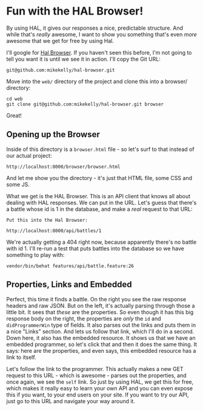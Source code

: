 # Fun with the HAL Browser!

By using HAL, it gives our responses a nice, predictable structure. And while
that's *really* awesome, I want to show you something that's even *more* awesome
that we get for free by using Hal.

I'll google for [Hal Browser](https://github.com/mikekelly/hal-browser).
If you haven't seen this before, I'm not going to tell you want it is until
we see it in action. I'll copy the Git URL:

    git@github.com:mikekelly/hal-browser.git

Move into the `web/` directory of the project and clone this into a browser/
directory:

```
cd web
git clone git@github.com:mikekelly/hal-browser.git browser
```

Great!

## Opening up the Browser

Inside of this directory is a `browser.html` file - so let's surf to that
instead of our actual project:

    http://localhost:8000/browser/browser.html

And let me show you the directory - it's just that HTML file, some CSS and
some JS.

What we get is the HAL Browser. This is an API client that knows all about
dealing with HAL responses. We can put in the URL. Let's guess that there's
a battle whose id is 1 in the database, and make a *real* request to that
URL:

    Put this into the Hal Browser:

    http://localhost:8000/api/battles/1

We're actually getting a 404 right now, because apparently there's no battle
with id 1. I'll re-run a test that puts battles into the database so we have
something to play with:

```
vendor/bin/behat features/api/battle.feature:26
```

## Properties, Links and Embedded

Perfect, this time it finds a battle. On the right you see the raw response
headers and raw JSON. But on the left, it's actually parsing through those
a little bit. It sees that *these* are the properties. So even though it
has this big response body on the right, the properties are *only* the `id`
and `didProgrammerWin` type of fields. It also parses out the links and puts
them in a nice "Links" section. And lets us follow that link, which I'll
do in a second. Down here, it also has the embedded resource. It shows us
that we have an embedded programmer, so let's click that and then it does
the same thing. It says: here are the properties, and even says, this embedded
resource has a link to itself.

Let's follow the link to the programmer. This actually makes a new GET request
to this URL - which is awesome - parses out the properties, and once again,
we see the `self` link. So just by using HAL, we get this for free, which
makes it really easy to learn your own API and you can even expose this if
you want, to your end users on your site. If you want to try our API, just
go to this URL and navigate your way around it.
